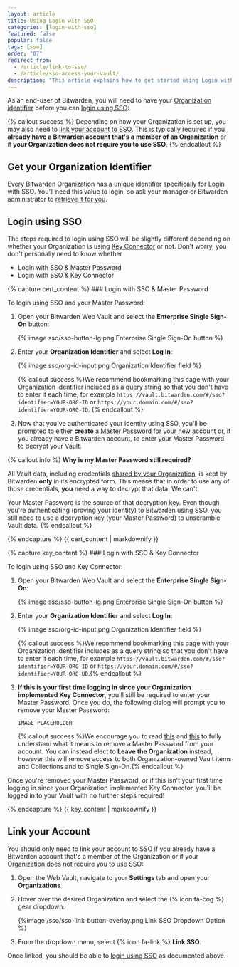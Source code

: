 ```yaml
---
layout: article
title: Using Login with SSO
categories: [login-with-sso]
featured: false
popular: false
tags: [sso]
order: "07"
redirect_from:
  - /article/link-to-sso/
  - /article/sso-access-your-vault/
description: "This article explains how to get started using Login with SSO as a Bitwarden password manager end-user."
---
```


As an end-user of Bitwarden, you will need to have your [Organization identifier](#get-your-organization-identifier) before you can [login using SSO](#login-using-sso):

{% callout success %}
Depending on how your Organization is set up, you may also need to [link your account to SSO](#link-your-account). This is typically required if you **already have a Bitwarden account that's a member of an Organization** or if **your Organization does not require you to use SSO**.
{% endcallout %}

## Get your Organization Identifier

Every Bitwarden Organization has a unique identifier specifically for Login with SSO. You'll need this value to login, so ask your manager or Bitwarden administrator to [retrieve it for you]({{site.baseurl}}/article/configure-sso-saml/#step-1-set-an-organization-identifier).

## Login using SSO

The steps required to login using SSO will be slightly different depending on whether your Organization is using [Key Connector]({{site.baseurl}}/article/about-key-connector/) or not. Don't worry, you don't personally need to know whether   

<ul class="nav nav-tabs" id="myTab" role="tablist">
  <li class="nav-item" id="tab" role="presentation">
    <a class="nav-link active" id="certtab" data-bs-toggle="tab" data-target="#cert" role="tab" aria-controls="cert" aria-selected="true">Login with SSO & Master Password</a>
  </li>
  <li class="nav-item" id="tab" role="presentation">
    <a class="nav-link" id="azuretab" data-bs-toggle="tab" data-target="#azure" role="tab" aria-controls="azure" aria-selected="false">Login with SSO & Key Connector</a>
  </li>
</ul>

<div class="tab-content" id="clientsContent">
  <div class="tab-pane show active" id="cert" role="tabpanel" aria-labelledby="certtab">
{% capture cert_content %}
### Login with SSO & Master Password

To login using SSO and your Master Password:

1. Open your Bitwarden Web Vault and select the **Enterprise Single Sign-On** button:

   {% image sso/sso-button-lg.png Enterprise Single Sign-On button %}
2. Enter your **Organization Identifier** and select **Log In**:

   {% image sso/org-id-input.png Organization Identifier field %}

   {% callout success %}We recommend bookmarking this page with your Organization Identifier included as a query string so that you don't have to enter it each time, for example `https://vault.bitwarden.com/#/sso?identifier=YOUR-ORG-ID` or `https://your.domain.com/#/sso?identifier=YOUR-ORG-ID`. {% endcallout %}
3. Now that you've authenticated your identity using SSO, you'll be prompted to either **create** a [Master Password]({{site.baseurl}}/article/master-password/) for your new account or, if you already have a Bitwarden account, to enter your Master Password to decrypt your Vault.

{% callout info %}
**Why is my Master Password still required?**

All Vault data, including credentials [shared by your Organization]({{site.baseurl}}/article/sharing/), is kept by Bitwarden **only** in its encrypted form. This means that in order to use any of those credentials, **you** need a way to decrypt that data. We can't.

Your Master Password is the source of that decryption key. Even though you're authenticating (proving your identity) to Bitwarden using SSO, you still need to use a decryption key (your Master Password) to unscramble Vault data.
{% endcallout %}

{% endcapture %}
{{ cert_content | markdownify }}
  </div>
  <div class="tab-pane" id="azure" role="tabpanel" aria-labelledby="azuretab">
{% capture key_content %}
### Login with SSO & Key Connector

To login using SSO and Key Connector:

1. Open your Bitwarden Web Vault and select the **Enterprise Single Sign-On**:

   {% image sso/sso-button-lg.png Enterprise Single Sign-On button %}
2. Enter your **Organization Identifier** and select **Log In**:

   {% image sso/org-id-input.png Organization Identifier field %}

   {% callout success %}We recommend bookmarking this page with your Organization Identifier includes as a query string so that you don't have to enter it each time, for example `https://vault.bitwarden.com/#/sso?identifier=YOUR-ORG-ID` or `https://your.domain.com/#/sso?identifier=YOUR-ORG-UD`.{% endcallout %}
3. **If this is your first time logging in since your Organization implemented Key Connector**, you'll still be required to enter your Master Password. Once you do, the following dialog will prompt you to remove your Master Password:

   `IMAGE PLACEHOLDER`

   {% callout success %}We encourage you to read [this]({{site.baseurl}}/article/about-key-connector/#impact-on-master-passwords) and [this]({{site.baseurl}}/article/about-key-connector/#impact-on-organization-membership) to fully understand what it means to remove a Master Password from your account. You can instead elect to **Leave the Organization** instead, however this will remove access to both Organization-owned Vault items and Collections and to Single Sign-On.{% endcallout %}

Once you're removed your Master Password, or if this isn't your first time logging in since your Organization implemented Key Connector, you'll be logged in to your Vault with no further steps required!


{% endcapture %}
{{ key_content | markdownify }}
  </div>
</div>


## Link your Account

You should only need to link your account to SSO if you already have a Bitwarden account that's a member of the Organization or if your Organization does not require you to use SSO:

1. Open the Web Vault, navigate to your **Settings** tab and open your **Organizations**.
2. Hover over the desired Organization and select the {% icon fa-cog %} gear dropdown:

   {%image /sso/sso-link-button-overlay.png Link SSO Dropdown Option %}

3. From the dropdown menu, select {% icon fa-link %} **Link SSO**.

Once linked, you should be able to [login using SSO](#login-using-sso) as documented above.
